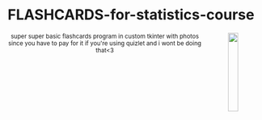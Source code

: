 
<div align="center">
<h1>FLASHCARDS-for-statistics-course</h1> 
<img src="https://github.com/user-attachments/assets/f5feba54-1ba0-46b0-afb8-00b5abf95558" width="20%" align="right"/>
  <small>    
    super super basic flashcards program in 
    custom tkinter with photos since 
    you have to pay for it 
    if you're using quizlet and i wont be doing that<3
</small>
</div>



